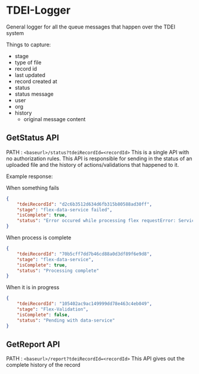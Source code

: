 # TDEI-Logger
General logger for all the queue messages that happen over the TDEI system


Things to capture:

- stage
- type of file
- record id
- last updated
- record created at
- status
- status message
- user
- org
- history
    - original message content


## GetStatus API
PATH : `<baseurl>/status?tdeiRecordId=<recordId>`
This is a single API with no authorization rules. This API is responsible for sending in the status of an uploaded file
and the history of actions/validations that happened to it.

Example response:

When something fails
```json
{
    "tdeiRecordId": "d2c6b3512d634d6fb315b80588ad30ff",
    "stage": "flex-data-service failed",
    "isComplete": true,
    "status": "Error occured while processing flex requestError: Service id not found or inactive."
}
```
When process is complete
```json
{
    "tdeiRecordId": "70b5cff7dd7b46cd88a0d3df89f6e9d8",
    "stage": "flex-data-service",
    "isComplete": true,
    "status": "Processing complete"
}
```
When it is in progress
```json
{
    "tdeiRecordId": "105402ac9ac149999dd78e463c4eb049",
    "stage": "Flex-Validation",
    "isComplete": false,
    "status": "Pending with data-service"
}
```

## GetReport API
PATH : `<baseurl>/report?tdeiRecordId=<recordId>`
This API gives out the complete history of the record